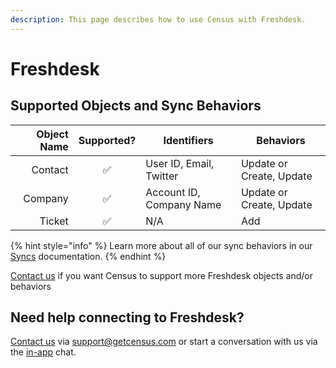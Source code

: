 ```yaml
---
description: This page describes how to use Census with Freshdesk.
---
```


# Freshdesk

## Supported Objects and Sync Behaviors <a href="#supported-objects-and-sync-behaviors" id="supported-objects-and-sync-behaviors"></a>

| **Object Name** | **Supported?** | Identifiers              | **Behaviors**            |
| --------------: | :------------: | ------------------------ | ------------------------ |
|         Contact |        ✅       | User ID, Email, Twitter  | Update or Create, Update |
|         Company |        ✅       | Account ID, Company Name | Update or Create, Update |
|          Ticket |        ✅       | N/A                      | Add                      |

{% hint style="info" %}
Learn more about all of our sync behaviors in our [Syncs](../syncs/overview.md) documentation.
{% endhint %}

[Contact us](mailto:support@getcensus.com) if you want Census to support more Freshdesk objects and/or behaviors

## Need help connecting to Freshdesk?

[Contact us](mailto:support@getcensus.com) via support@getcensus.com or start a conversation with us via the [in-app](https://app.getcensus.com) chat.
